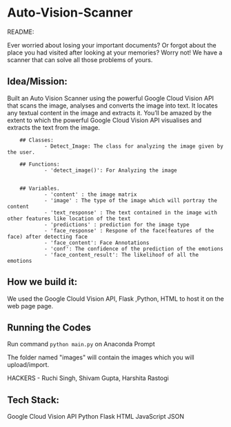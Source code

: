 # Auto-Vision-Scanner

README: 

Ever worried about losing your important documents? Or forgot about the place you had visited after looking at your memories? 
Worry not! We have a scanner that can solve all those problems of yours. 

## Idea/Mission:
Built an Auto Vision Scanner using the powerful Google Cloud Vision API that scans the image, analyses and converts the image into text. It locates any textual content in the image and extracts it. 
You’ll be amazed by the extent to which the powerful Google Cloud Vision API visualises and extracts the text from the image.

        ## Classes:
                - Detect_Image: The class for analyzing the image given by the user.

        ## Functions:
                - 'detect_image()': For Analyzing the image
                

        ## Variables.
                - 'content' : the image matrix
                - 'image' : The type of the image which will portray the content
                - 'text_response' : The text contained in the image with other features like location of the text
                - 'predictions' : prediction for the image type
                - 'face_response' : Respone of the face(features of the face) after detecting face
                - 'face_content': Face Annotations
                - 'conf': The confidence of the prediction of the emotions
                - 'face_content_result': The likelihoof of all the emotions

## How we build it:
We used the Google Clould Vision API,  Flask ,Python,  HTML to host it on the web page page.

## Running the Codes

Run command `python main.py` on Anaconda Prompt

The folder named "images" will contain the images which you will upload/import.

HACKERS - Ruchi Singh, Shivam Gupta, Harshita Rastogi

## Tech Stack:
Google Cloud Vision API
Python
Flask
HTML
JavaScript
JSON
 

